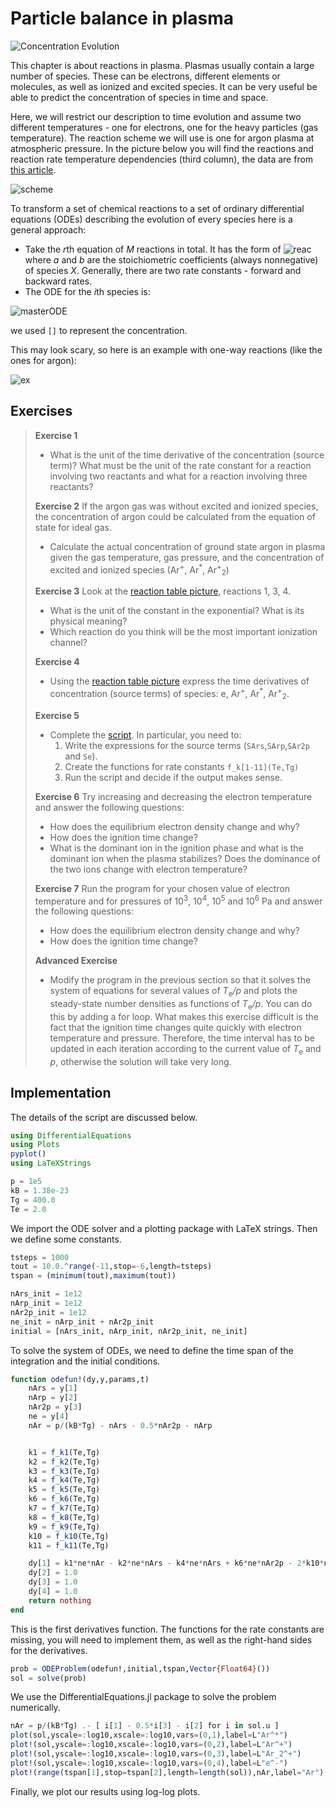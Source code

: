 # Particle balance in plasma

![Concentration Evolution](https://github.com/tungli/F5170-python/blob/master/6_Balance/reactions.svg)

This chapter is about reactions in plasma.
Plasmas usually contain a large number of species.
These can be electrons, different elements or molecules, as well as ionized and excited species.
It can be very useful be able to predict the concentration of species in time and space.

Here, we will restrict our description to time evolution and assume two different temperatures - one for electrons, one for the heavy particles (gas temperature).
The reaction scheme we will use is one for argon plasma at atmospheric pressure.
In the picture below you will find the reactions and reaction rate temperature dependencies (third column), the data are from [this article](https://journals.aps.org/pre/abstract/10.1103/PhysRevE.85.056404).

![scheme](https://github.com/tungli/F5170-python/blob/master/6_Balance/rate_table.png)

To transform a set of chemical reactions to a set of ordinary differential equations (ODEs) describing the evolution of every species here is a general approach:
 * Take the *r*th equation of *M* reactions in total. It has the form of ![reac](http://mathurl.com/ycnjqt5p.png) where *a* and *b* are the stoichiometric coefficients (always nonnegative) of species *X*. Generally, there are two rate constants - forward and backward rates.
 * The ODE for the *i*th species is:

![masterODE](http://mathurl.com/yd4yxekn.png)

we used `[]` to represent the concentration.

This may look scary, so here is an example with one-way reactions (like the ones for argon):

![ex](http://mathurl.com/ycv8c7w5.png)


## Exercises
>  **Exercise 1**
>  * What is the unit of the time derivative of the concentration (source term)? What must be the unit of the rate constant for a reaction involving two reactants and what for a reaction involving three reactants?
>  
>  **Exercise 2**
>  If the argon gas was without excited and ionized species, the concentration of argon could be calculated from the equation of state for ideal gas.
>  * Calculate the actual concentration of ground state argon in plasma given the gas temperature, gas pressure, and the concentration of excited and ionized species (Ar<sup>+</sup>, Ar<sup>\*</sup>, Ar<sup>+</sup><sub>2</sub>)
>  
>  **Exercise 3**
>  Look at the [reaction table picture](https://github.com/tungli/F5170-python/blob/master/6_Balance/rate_table.png), reactions 1, 3, 4.
>  * What is the unit of the constant in the exponential? What is its physical meaning?
>  * Which reaction do you think will be the most important ionization channel?
>  
>  **Exercise 4**
>  * Using the [reaction table picture](https://github.com/tungli/F5170-python/blob/master/6_Balance/rate_table.png) express the time derivatives of concentration (source terms) of species: e, Ar<sup>+</sup>, Ar<sup>\*</sup>, Ar<sup>+</sup><sub>2</sub>.
>  
>  **Exercise 5**
>  * Complete the [script](https://github.com/tungli/F5170-julia/blob/master/6_Balance/odesolve.jl). In particular, you need to:
>    1. Write the expressions for the source terms (`SArs`,`SArp`,`SAr2p` and `Se`).
>    2. Create the functions for rate constants `f_k[1-11](Te,Tg)`
>    3. Run the script and decide if the output makes sense.
>  
>  **Exercise 6**
>  Try increasing and decreasing the electron temperature and answer the following questions:
>  * How does the equilibrium electron density change and why?
>  * How does the ignition time change?
>  * What is the dominant ion in the ignition phase and what is the dominant ion when the plasma stabilizes? Does the dominance of the two ions change with electron temperature?
>  
>  **Exercise 7**
>  Run the program for your chosen value of electron temperature and for pressures of 10<sup>3</sup>, 10<sup>4</sup>, 10<sup>5</sup> and 10<sup>6</sup> Pa and answer the following questions:
>  * How does the equilibrium electron density change and why?
>  * How does the ignition time change?
>  
>  **Advanced Exercise**
>  * Modify the program in the previous section so that it solves the system of equations for several values of *T*<sub>e</sub>*/p* and plots the steady-state number densities as functions of *T*<sub>e</sub>*/p*. You can do this by adding a for loop. What makes this exercise difficult is the fact that the ignition time changes quite quickly with electron temperature and pressure. Therefore, the time interval has to be updated in each iteration according to the current value of *T*<sub>e</sub> and *p*, otherwise the solution will take very long.


## Implementation
The details of the script are discussed below.
```julia
using DifferentialEquations
using Plots
pyplot()
using LaTeXStrings

p = 1e5
kB = 1.38e-23
Tg = 400.0
Te = 2.0
```
We import the ODE solver and a plotting package with LaTeX strings.
Then we define some constants.

```julia
tsteps = 1000
tout = 10.0.^range(-11,stop=-6,length=tsteps)
tspan = (minimum(tout),maximum(tout))

nArs_init = 1e12
nArp_init = 1e12
nAr2p_init = 1e12
ne_init = nArp_init + nAr2p_init
initial = [nArs_init, nArp_init, nAr2p_init, ne_init]
```
To solve the system of ODEs, we need to define the time span of the integration and the initial conditions.

```julia
function odefun!(dy,y,params,t)
    nArs = y[1]
    nArp = y[2]
    nAr2p = y[3]
    ne = y[4]
    nAr = p/(kB*Tg) - nArs - 0.5*nAr2p - nArp


    k1 = f_k1(Te,Tg)    
    k2 = f_k2(Te,Tg)
    k3 = f_k3(Te,Tg)
    k4 = f_k4(Te,Tg)
    k5 = f_k5(Te,Tg)
    k6 = f_k6(Te,Tg)
    k7 = f_k7(Te,Tg)
    k8 = f_k8(Te,Tg)
    k9 = f_k9(Te,Tg)
    k10 = f_k10(Te,Tg)
    k11 = f_k11(Te,Tg)

    dy[1] = k1*ne*nAr - k2*ne*nArs - k4*ne*nArs + k6*ne*nAr2p - 2*k10*nArs^2 - k11*nArs*nAr
    dy[2] = 1.0
    dy[3] = 1.0
    dy[4] = 1.0
    return nothing
end
```
This is the first derivatives function.
The functions for the rate constants are missing, you will need to implement them, as well as the right-hand sides for the derivatives.

```julia
prob = ODEProblem(odefun!,initial,tspan,Vector{Float64}())
sol = solve(prob)
```
We use the DifferentialEquations.jl package to solve the problem numerically.

```julia
nAr = p/(kB*Tg) .- [ i[1] - 0.5*i[3] - i[2] for i in sol.u ]
plot(sol,yscale=:log10,xscale=:log10,vars=(0,1),label=L"Ar^*")
plot!(sol,yscale=:log10,xscale=:log10,vars=(0,2),label=L"Ar^+")
plot!(sol,yscale=:log10,xscale=:log10,vars=(0,3),label=L"Ar_2^+")
plot!(sol,yscale=:log10,xscale=:log10,vars=(0,4),label=L"e^-")
plot!(range(tspan[1],stop=tspan[2],length=length(sol)),nAr,label="Ar")
```
Finally, we plot our results using log-log plots.



